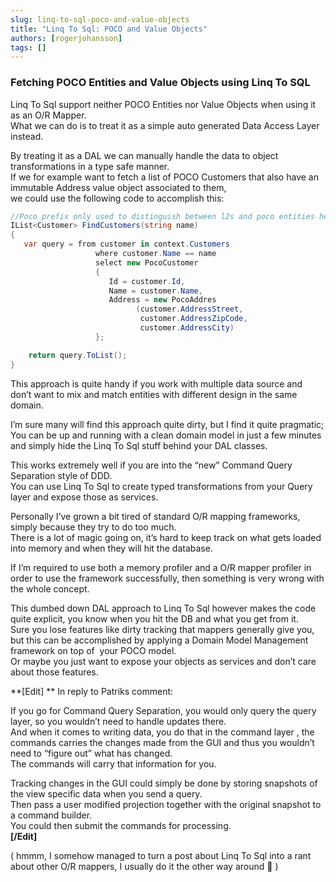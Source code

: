 ```yaml
---
slug: linq-to-sql-poco-and-value-objects
title: "Linq To Sql: POCO and Value Objects"
authors: [rogerjohansson]
tags: []
---
```

### Fetching POCO Entities and Value Objects using Linq To SQL

<!-- truncate -->

Linq To Sql support neither POCO Entities nor Value Objects when using it as an O/R Mapper.  
What we can do is to treat it as a simple auto generated Data Access Layer instead.

By treating it as a DAL we can manually handle the data to object transformations in a type safe manner.  
If we for example want to fetch a list of POCO Customers that also have an immutable Address value object associated to them,  
we could use the following code to accomplish this:

```csharp
//Poco prefix only used to distinguish between l2s and poco entities here
IList<Customer> FindCustomers(string name)
{
   var query = from customer in context.Customers
                   where customer.Name == name
                   select new PocoCustomer
                   {
                      Id = customer.Id,
                      Name = customer.Name,
                      Address = new PocoAddres
                            (customer.AddressStreet,
                             customer.AddressZipCode,
                             customer.AddressCity)
                   };

    return query.ToList();
}
```

This approach is quite handy if you work with multiple data source and don’t want to mix and match entities with different design in the same domain.

I’m sure many will find this approach quite dirty, but I find it quite pragmatic;  
You can be up and running with a clean domain model in just a few minutes and simply hide the Linq To Sql stuff behind your DAL classes.

This works extremely well if you are into the “new” Command Query Separation style of DDD.  
You can use Linq To Sql to create typed transformations from your Query layer and expose those as services.

Personally I’ve grown a bit tired of standard O/R mapping frameworks, simply because they try to do too much.  
There is a lot of magic going on, it’s hard to keep track on what gets loaded into memory and when they will hit the database.

If I’m required to use both a memory profiler and a O/R mapper profiler in order to use the framework successfully, then something is very wrong with the whole concept.

This dumbed down DAL approach to Linq To Sql however makes the code quite explicit, you know when you hit the DB and what you get from it.  
Sure you lose features like dirty tracking that mappers generally give you, but this can be accomplished by applying a Domain Model Management framework on top of  your POCO model.  
Or maybe you just want to expose your objects as services and don’t care about those features.

**\[Edit\]  **
In reply to Patriks comment:

If you go for Command Query Separation, you would only query the query layer, so you wouldn’t need to handle updates there.  
And when it comes to writing data, you do that in the command layer , the commands carries the changes made from the GUI and thus you wouldn’t need to “figure out” what has changed.  
The commands will carry that information for you.

Tracking changes in the GUI could simply be done by storing snapshots of the view specific data when you send a query.  
Then pass a user modified projection together with the original snapshot to a command builder.  
You could then submit the commands for processing.  
**\[/Edit\]**

( hmmm, I somehow managed to turn a post about Linq To Sql into a rant about other O/R mappers, I usually do it the other way around 🙂 )
